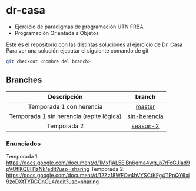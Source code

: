 # dr-casa
- Ejercicio de paradigmas de programación UTN FRBA
- Programación Orientada a Objetos

Este es el repositorio con las distintas soluciones al ejercicio de Dr. Casa
Para ver una solución ejecutar el siguiente comando de git

~~~bash
git checkout <nombre del branch>
~~~

## Branches

| Descripción              |   branch                        |
|:------------------------:|:-------------------------------:|
| Temporada 1 con herencia | [master](https://github.com/juancuiule/dr-casa/) |
| Temporada 1 sin herencia (repite lógica) | [sin-herencia](https://github.com/juancuiule/dr-casa/tree/sin-herencia) |
| Temporada 2 | [season-2](https://github.com/juancuiule/dr-casa/tree/season-2) |


### Enunciados

Temporada 1: https://docs.google.com/document/d/1MxfjAL5ElBn6gma4wg_p7rFcGJiad9pVOflKQ8H1zNk/edit?usp=sharing
Temporada 2: https://docs.google.com/document/d/12Zz18WFOv4hVYSCtKFg4TPpQY6xi9zoDXtTYRCGnOL4/edit?usp=sharing
